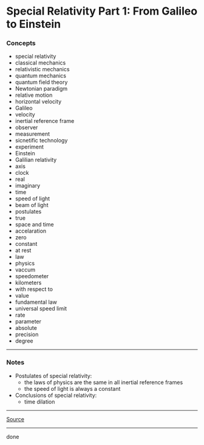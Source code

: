 # Special Relativity Part 1: From Galileo to Einstein

### Concepts

- special relativity
- classical mechanics
- relativistic mechanics
- quantum mechanics
- quantum field theory
- Newtonian paradigm
- relative motion
- horizontal velocity
- Galileo
- velocity
- inertial reference frame
- observer
- measurement
- sicnetific technology
- experiment
- Einstein
- Galilian relativity
- axis
- clock
- real
- imaginary
- time
- speed of light
- beam of light
- postulates
- true
- space and time
- accelaration
- zero
- constant
- at rest
- law
- physics
- vaccum
- speedometer
- kilometers
- with respect to
- value
- fundamental law
- universal speed limit
- rate
- parameter
- absolute
- precision
- degree

---

### Notes

- Postulates of special relativity:
    - the laws of physics are the same in all inertial reference frames
    - the speed of light is always a constant
- Conclusions of special relativity:
    - time dilation

---

[Source](https://youtu.be/rBmYUEnafok)

---

done